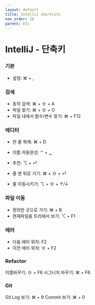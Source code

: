 ```yaml
---
layout: default
title: IntelliJ shortcuts
nav_order: 10
parent: Etc
---
```


# IntelliJ - 단축키

### 기본

-   설정: ⌘ + ,

### 검색

-   동작 검색: ⌘ + ⇧ + A
-   파일 찾기: ⌘ + ⇧ + O
-   파일 내에서 함수/변수 찾기: ⌘ + F12

### 에디터

-   한 줄 복제: ⌘ + D
-   이름 자동완성: ⌃ + ␣
-   추천: ⌥ + ⏎

-   줄 맨 뒤로 가기: ⌘ + ⇧ + ⏎
-   줄 이동시키기: ⌥ + ⇧ + ↑/↓

### 파일 이동

-   정의한 곳으로 가기: ⌘ + B
-   현재파일을 트리에서 보기: ⌥ + F1

### 에러

-   다음 에러 위치: F2
-   이전 에러 위치: ⇧ + F2

### Refactor

이름바꾸기: ⇧ + F6
시그니처 바꾸기: ⌘ + F6

### Git

Git Log 보기: ⌘ + 9
Commit 보기: ⌘ + 0

